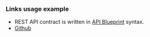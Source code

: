 ### Links usage example
* REST API contract is written in [API Blueprint](https://apiblueprint.org/) syntax. 
* [Github](https://github.com/)
